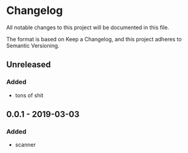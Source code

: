 # Changelog
All notable changes to this project will be documented in this file.

The format is based on Keep a Changelog, and this project adheres to Semantic Versioning.

## Unreleased
### Added
- tons of shit

## 0.0.1 - 2019-03-03
### Added
- scanner